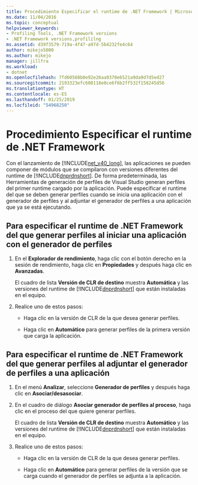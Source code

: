```yaml
---
title: Procedimiento Especificar el runtime de .NET Framework | Microsoft Docs
ms.date: 11/04/2016
ms.topic: conceptual
helpviewer_keywords:
- Profiling Tools, .NET Framework versions
- .NET Framework versions,profililng
ms.assetid: d39f3579-719a-4f47-a97d-5b4232fe4c64
author: mikejo5000
ms.author: mikejo
manager: jillfra
ms.workload:
- dotnet
ms.openlocfilehash: 7fd60568b0e92e26aa9370e6521a9da9d7d5ed27
ms.sourcegitcommit: 2193323efc608118e0ce6f6b2ff532f158245d56
ms.translationtype: HT
ms.contentlocale: es-ES
ms.lasthandoff: 01/25/2019
ms.locfileid: "54968250"
---
```

# <a name="how-to-specify-the-net-framework-runtime"></a>Procedimiento Especificar el runtime de .NET Framework

Con el lanzamiento de [!INCLUDE[net_v40_long](../code-quality/includes/net_v40_long_md.md)], las aplicaciones se pueden componer de módulos que se compilaron con versiones diferentes del runtime de [!INCLUDE[dnprdnshort](../code-quality/includes/dnprdnshort_md.md)]. De forma predeterminada, las Herramientas de generación de perfiles de Visual Studio generan perfiles del primer runtime cargado por la aplicación. Puede especificar el runtime del que se deben generar perfiles cuando se inicia una aplicación con el generador de perfiles y al adjuntar el generador de perfiles a una aplicación que ya se está ejecutando.

## <a name="to-specify-the-net-framework-run-time-to-profile-when-starting-an-application-with-the-profiler"></a>Para especificar el runtime de .NET Framework del que generar perfiles al iniciar una aplicación con el generador de perfiles

1. En el **Explorador de rendimiento**, haga clic con el botón derecho en la sesión de rendimiento, haga clic en **Propiedades** y después haga clic en **Avanzadas**.

     El cuadro de lista **Versión de CLR de destino** muestra **Automática** y las versiones del runtime de [!INCLUDE[dnprdnshort](../code-quality/includes/dnprdnshort_md.md)] que están instaladas en el equipo.

2. Realice uno de estos pasos:

    - Haga clic en la versión de CLR de la que desea generar perfiles.

    - Haga clic en **Automático** para generar perfiles de la primera versión que carga la aplicación.

## <a name="to-specify-the-net-framework-run-time-to-profile-when-attaching-the-profiler-to-an-application"></a>Para especificar el runtime de .NET Framework del que generar perfiles al adjuntar el generador de perfiles a una aplicación

1. En el menú **Analizar**, seleccione **Generador de perfiles** y después haga clic en **Asociar/desasociar**.

2. En el cuadro de diálogo **Asociar generador de perfiles al proceso**, haga clic en el proceso del que quiere generar perfiles.

     El cuadro de lista **Versión de CLR de destino** muestra **Automático** y las versiones del runtime de [!INCLUDE[dnprdnshort](../code-quality/includes/dnprdnshort_md.md)] que están instaladas en el equipo.

3. Realice uno de estos pasos:

    - Haga clic en la versión de CLR de la que desea generar perfiles.

    - Haga clic en **Automático** para generar perfiles de la versión que se carga cuando el generador de perfiles se adjunta a la aplicación.